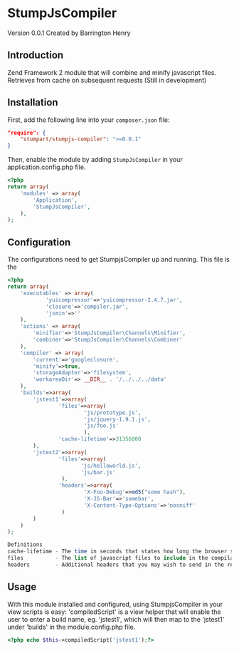 StumpJsCompiler
===============
Version 0.0.1 Created by Barrington Henry

Introduction
---------------

Zend Framework 2 module that will combine and minify javascript files. Retrieves from cache on subsequent requests
(Still in development)

Installation
------------

First, add the following line into your `composer.json` file:

```json
"require": {
    "stumpart/stumpjs-compiler": ">=0.0.1"
}
```

Then, enable the module by adding `StumpJsCompiler` in your application.config.php file.

```php
<?php
return array(
    'modules' => array(
        'Application',
        'StumpJsCompiler',
    ),
);
```

Configuration
-------------

The configurations need to get StumpjsCompiler up and running. This file is the 

```php
<?php
return array(
    'executables' => array(
            'yuicompressor'=>'yuicompressor-2.4.7.jar',
            'closure'=>'compiler.jar',
            'jsmin'=>''
    ),
    'actions' => array(
        'minifier'=>'StumpJsCompiler\Channels\Minifier',
        'combiner'=>'StumpJsCompiler\Channels\Combiner'
    ),
    'compiler' => array(
        'current'=>'googleclosure',
        'minify'=>true,
        'storageAdapter'=>'filesystem',
        'workareaDir'=> __DIR__ . '/../../../data'
    ),
    'builds'=>array(
        'jstest1'=>array(
                'files'=>array(
                        'js/prototype.js',
                        'js/jquery-1.9.1.js',
                        'js/foo.js'
                        ),
                'cache-lifetime'=>31356000
        ),
        'jstest2'=>array(
                'files'=>array(
                       'js/helloworld.js',
                       'js/bar.js'         
                 ),
                'headers'=>array(
                        'X-Foo-Debug'=>md5("some hash"),
                        'X-JS-Bar'=>'somebar',
                        'X-Content-Type-Options'=>'nosniff'
                 )
        )
    )
);

Definitions
cache-lifetime - The time in seconds that states how long the browser should cache the compiled javascript file
files          - The list of javascript files to include in the compilation
headers        - Additional headers that you may wish to send in the response

```

## Usage

With this module installed and configured, using StumpjsCompiler in your view scripts is easy:
'compiledScript' is a view helper that will enable the user to enter a build name, eg. 'jstest1', which 
will then map to the 'jstest1' under 'builds' in the module.config.php file.

```php
<?php echo $this->compiledScript('jstest1');?>
```





